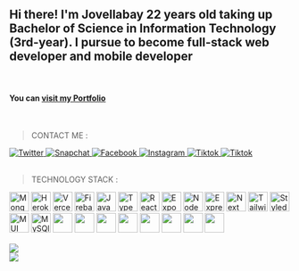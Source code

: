 ## Hi there! I'm Jovellabay 22 years old taking up Bachelor of Science in Information Technology (3rd-year). I pursue to become full-stack web developer and mobile developer
<br>

#### You can [visit my Portfolio](https://jovellabay.vercel.app/)
<br>

> CONTACT ME :

<div>
    <a href="https://twitter.com/dodonglabs">
        <img alt="Twitter" src="https://img.shields.io/badge/Twitter-1DA1F2?style=for-the-badge&logo=twitter&logoColor=white">
    </a>
    <a href="">
        <img alt="Snapchat" src="https://img.shields.io/badge/Snapchat-FFFC00?style=for-the-badge&logo=snapchat&logoColor=white">
    </a>
    <a href="http://www.m.me/jovel.labay/">
        <img alt="Facebook" src="https://img.shields.io/badge/Messenger-00B2FF?style=for-the-badge&logo=messenger&logoColor=white">
    </a>
    <a href="https://www.instagram.com/dodonglabs/">
        <img alt="Instagram" src="https://img.shields.io/badge/Instagram-E4405F?style=for-the-badge&logo=instagram&logoColor=white">
    </a>
        <a href="">
        <img alt="Tiktok" src="https://img.shields.io/badge/TikTok-000000?style=for-the-badge&logo=tiktok&logoColor=white">
    </a>
    </a>
        <a href="mailto:jovellabay@gmail.com">
        <img alt="Tiktok" src="https://img.shields.io/badge/Gmail-D14836?style=for-the-badge&logo=gmail&logoColor=white">
    </a>
</div>
<br>

> TECHNOLOGY STACK :

<div>
    <img alt="MongoDB" src="https://img.shields.io/badge/MongoDB-%234ea94b.svg?style=for-the-badge&logo=mongodb&logoColor=white" height="35">
    <img alt="Heroku" src="https://img.shields.io/badge/heroku-%23430098.svg?style=for-the-badge&logo=heroku&logoColor=white" height="35">
    <img alt="Vercel" src="https://img.shields.io/badge/vercel-%23000000.svg?style=for-the-badge&logo=vercel&logoColor=white" height="35">
    <img alt="Firebase" src="https://img.shields.io/badge/firebase-%23039BE5.svg?style=for-the-badge&logo=firebase" height="35">
    <img alt="JavaScript" src="https://img.shields.io/badge/javascript-%23323330.svg?style=for-the-badge&logo=javascript&logoColor=%23F7DF1E" height="35">
    <img alt="TypeScript" src="https://img.shields.io/badge/typescript-%23007ACC.svg?style=for-the-badge&logo=typescript&logoColor=white" height="35">
    <img alt="React" src="https://img.shields.io/badge/react-%2320232a.svg?style=for-the-badge&logo=react&logoColor=%2361DAFB" height="35">
    <img alt="Expo" src="https://img.shields.io/badge/expo-1C1E24?style=for-the-badge&logo=expo&logoColor=#D04A37" height="35">
    <img alt="NodeJS" src="https://img.shields.io/badge/node.js-6DA55F?style=for-the-badge&logo=node.js&logoColor=white" height="35">
    <img alt="Express" src="https://img.shields.io/badge/express.js-%23404d59.svg?style=for-the-badge&logo=express&logoColor=%2361DAFB" height="35">
    <img alt="Next JS" src="https://img.shields.io/badge/Next-black?style=for-the-badge&logo=next.js&logoColor=white" height="35">
    <img alt="TailwindCSS" src="https://img.shields.io/badge/tailwindcss-%2338B2AC.svg?style=for-the-badge&logo=tailwind-css&logoColor=white" height="35">
    <img alt="Styled Components" src="https://img.shields.io/badge/styled--components-DB7093?style=for-the-badge&logo=styled-components&logoColor=white" height="35">
    <img alt="MUI" src="https://img.shields.io/badge/MUI-%230081CB.svg?style=for-the-badge&logo=material-ui&logoColor=white" height="35">
    <img alt="MySQl" src="https://img.shields.io/badge/mysql-%2300f.svg?style=for-the-badge&logo=mysql&logoColor=white" height="35">
    <img alt="" src="" height="35">
    <img alt="" src="" height="35">
    <img alt="" src="" height="35">
    <img alt="" src="" height="35">
    <img alt="" src="" height="35">
    <img alt="" src="" height="35">
    <img alt="" src="" height="35">
    <img alt="" src="" height="35">
</div>
<br>

<img alrt="Jovellabay's GitHub stats" src="https://github-readme-stats.vercel.app/api?username=jovellabay&theme=radical&count_private=true&show_icons=true">
<br>

<img src="https://github-readme-stats.vercel.app/api/top-langs/?username=jovellabay&layout=compact">

